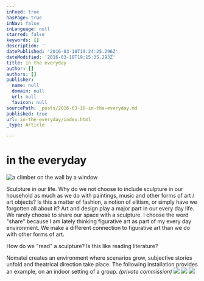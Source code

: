 ```yaml
---
inFeed: true
hasPage: true
inNav: false
inLanguage: null
starred: false
keywords: []
description: ''
datePublished: '2016-03-18T19:24:25.296Z'
dateModified: '2016-03-18T19:15:35.293Z'
title: in the everyday
author: []
authors: []
publisher:
  name: null
  domain: null
  url: null
  favicon: null
sourcePath: _posts/2016-03-18-in-the-everyday.md
published: true
url: in-the-everyday/index.html
_type: Article

---
```

# in the everyday
![a climber on the wall by a window](https://the-grid-user-content.s3-us-west-2.amazonaws.com/d04ed16b-f34d-4b77-a687-db2802073700.jpg)

Sculpture in our life. Why do we not choose to include sculpture in our household as much as we do with paintings, music and other forms of art / art objects? Is this a matter of fashion, a notion of elitism, or simply have we forgotten all about it? Art and design play a major part in our every day life. We rarely choose to share our space with a sculpture. I choose the word "share" because I am lately thinking figurative art as part of my every day environment. We make a different connection to figurative art than we do with other forms of art.

How do we "read" a sculpture? Is this like reading literature?

Nomatei creates an environment where scenarios grow, subjective stories unfold and theatrical direction take place. The following installation provides an example, on an indoor setting of a group. _(private commission)_
![](https://the-grid-user-content.s3-us-west-2.amazonaws.com/a0cf9e6b-2eee-44ba-9aa2-a68d2247de8a.jpg)
![](https://the-grid-user-content.s3-us-west-2.amazonaws.com/246c32aa-b610-43ab-bd27-6de1e0fc231f.jpg)
![](https://the-grid-user-content.s3-us-west-2.amazonaws.com/9d1d60eb-48d6-4f29-8efa-931f1d662c1c.jpg)